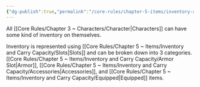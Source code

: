 ```yaml
---
{"dg-publish":true,"permalink":"/core-rules/chapter-5-items/inventory-and-carry-capacity/inventory/"}
---
```


All [[Core Rules/Chapter 3 ~ Characters/Character\|Characters]] can have some kind of inventory on themselves.

Inventory is represented using [[Core Rules/Chapter 5 ~ Items/Inventory and Carry Capacity/Slots\|Slots]] and can be broken down into 3 categories. [[Core Rules/Chapter 5 ~ Items/Inventory and Carry Capacity/Armor Slot\|Armor]], [[Core Rules/Chapter 5 ~ Items/Inventory and Carry Capacity/Accessories\|Accessories]], and [[Core Rules/Chapter 5 ~ Items/Inventory and Carry Capacity/Equipped\|Equipped]] items.




